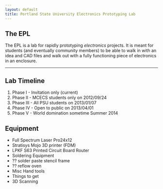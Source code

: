 ```yaml
---
layout: default
title: Portland State University Electronics Prototyping Lab
---
```


## The EPL

The EPL is a lab for rapidly prototyping _electronics_ projects. It is meant for
students (and eventually community members) to be able to walk in with an idea
and CAD files and walk out with a fully functioning piece of electronics in an
enclosure.

--------------------------------------------------------------------------------

## Lab Timeline

 1. Phase I - Invitation only (current)
 1. Phase II - MCECS students only on 2012/09/24
 1. Phase III - All PSU students on 2013/01/07
 1. Phase IV - Open to public on 2013/04/01
 1. Phase V - World domination sometime Summer 2014

## Equipment

 - Full Spectrum Laser Pro24x12
 - Stratisys Mojo 3D printer (FDM)
 - LPKF S63 Printed Circuit Board Router
 - Soldering Equipment
 - ?? solder paste stencil frame
 - ?? reflow oven
 - Misc Hand tools
 - Things to get
 - 3D Scanning

